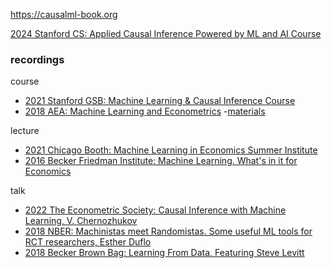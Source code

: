 <https://causalml-book.org>

[2024 Stanford CS: Applied Causal Inference Powered by ML and AI Course](https://stanford-msande228.github.io/winter23/calendar)

### recordings

course
- [2021 Stanford GSB: Machine Learning & Causal Inference Course](https://www.gsb.stanford.edu/faculty-research/labs-initiatives/sil/research/methods/ai-machine-learning/short-course)
- [2018 AEA: Machine Learning and Econometrics](https://www.aeaweb.org/conference/cont-ed/2018-webcasts)
  -[materials](https://drive.google.com/drive/folders/1SEEOMluxBcSAb_tsDYgcLFtOQaeWtkLp)

lecture 
- [2021 Chicago Booth: Machine Learning in Economics Summer Institute](https://www.youtube.com/playlist?list=PLjzPdttd_sxFEwgDWR0jspg7CTV5mBxzl)
- [2016 Becker Friedman Institute: Machine Learning. What's in it for Economics](https://www.youtube.com/playlist?list=PLSSQ1ikQ6KGhTwxYcD05SW8_ZH4xnCBoX)

talk 
- [2022 The Econometric Society: Causal Inference with Machine Learning, V. Chernozhukov](https://www.youtube.com/watch?v=g-xf50C_Ryg&t=7s)
- [2018 NBER: Machinistas meet Randomistas. Some useful ML tools for RCT researchers, Esther Duflo](https://www.nber.org/lecture/2018-masters-lecture-esther-duflo-meet-randomistas-useful-ml-tools-empirical-researchers)
- [2018 Becker Brown Bag: Learning From Data, Featuring Steve Levitt](https://www.youtube.com/watch?v=2EH1D3nhOGI)


